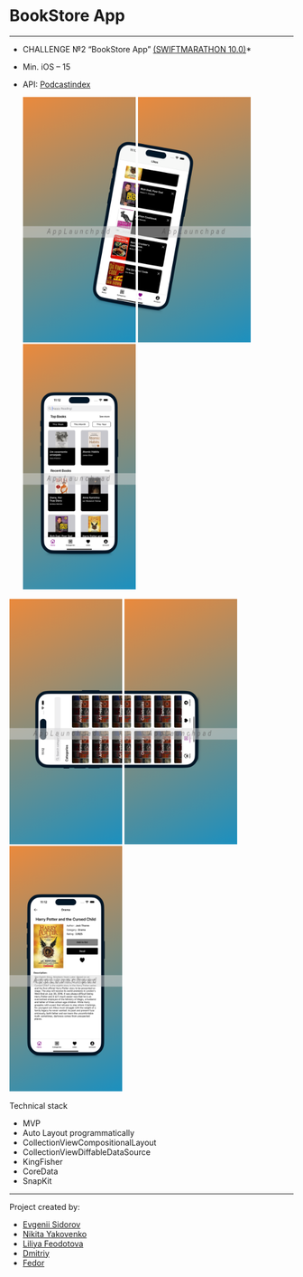 # BookStore App

---

* CHALLENGE №2 “BookStore App” [(SWIFTMARATHON 10.0)](https://t.me/devrush_community/13663)*
* Min. iOS – 15
* API: [Podcastindex](https://openlibrary.org/developers/api)

  <img src="https://github.com/U-ggg/BookStore/blob/develop/BookStore/Support/Assets.xcassets/billboard/Screenshot%201.jpg?raw=true" alt="Simulator Screenshot - iPhone 14 Pro - 2023-09-13 at 20 14 50" style="width:200px;"/>
  <img src="https://github.com/U-ggg/BookStore/blob/develop/BookStore/Support/Assets.xcassets/billboard/Screenshot%202.jpg?raw=true" alt="Simulator Screenshot - iPhone 14 Pro - 2023-09-13 at 20 14 50" style="width:200px;"/>
  <img src="https://github.com/U-ggg/BookStore/blob/develop/BookStore/Support/Assets.xcassets/billboard/Screenshot%203.jpg?raw=true" alt="Simulator Screenshot - iPhone 14 Pro - 2023-09-13 at 20 14 50" style="width:200px;"/>
 <img src="https://github.com/U-ggg/BookStore/blob/develop/BookStore/Support/Assets.xcassets/billboard/Screenshot%204.jpg?raw=true" alt="Simulator Screenshot - iPhone 14 Pro - 2023-09-13 at 20 14 50" style="width:200px;"/>
  <img src="https://github.com/U-ggg/BookStore/blob/develop/BookStore/Support/Assets.xcassets/billboard/Screenshot%205.jpg?raw=true" alt="Simulator Screenshot - iPhone 14 Pro - 2023-09-13 at 20 14 50" style="width:200px;"/>
  <img src="https://github.com/U-ggg/BookStore/blob/develop/BookStore/Support/Assets.xcassets/billboard/Screenshot%206.jpg?raw=true" alt="Simulator Screenshot - iPhone 14 Pro - 2023-09-13 at 20 14 50" style="width:200px;"/>
  
Technical stack

* MVP
* Auto Layout programmatically
* CollectionViewCompositionalLayout
* CollectionViewDiffableDataSource
* KingFisher
* CoreData
* SnapKit

---
Project created by:
+ [Evgenii Sidorov](https://github.com/U-ggg) 
+ [Nikita Yakovenko](https://github.com/Nikita06122002)
+ [Liliya Feodotova](https://github.com/liilkaz)
+ [Dmitriy](https://github.com/dorogovd)
+ [Fedor](https://github.com/Fedo2rr)
